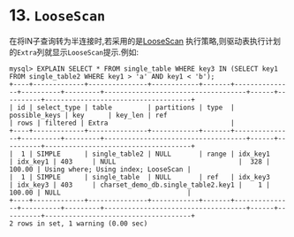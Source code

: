 # 13. `LooseScan`

在将IN子查询转为半连接时,若采用的是[LooseScan](https://github.com/rayallen20/howDoesMySQLWork/blob/main/%E7%AC%AC14%E7%AB%A0%20%E5%9F%BA%E4%BA%8E%E8%A7%84%E5%88%99%E7%9A%84%E4%BC%98%E5%8C%96(%E5%86%85%E5%90%AB%E5%AD%90%E6%9F%A5%E8%AF%A2%E4%BC%98%E5%8C%96%E4%BA%8C%E4%B8%89%E4%BA%8B)/3.%20%E5%AD%90%E6%9F%A5%E8%AF%A2%E4%BC%98%E5%8C%96/2.%20%E5%AD%90%E6%9F%A5%E8%AF%A2%E5%9C%A8MySQL%E4%B8%AD%E6%98%AF%E6%80%8E%E4%B9%88%E6%89%A7%E8%A1%8C%E7%9A%84/3.%20IN%E5%AD%90%E6%9F%A5%E8%AF%A2%E4%BC%98%E5%8C%96/3.%20%E5%B0%86%E5%AD%90%E6%9F%A5%E8%AF%A2%E8%BD%AC%E6%8D%A2%E4%B8%BA%E5%8D%8A%E8%BF%9E%E6%8E%A5/4.%20Loose%20Scan(%E6%9D%BE%E6%95%A3%E6%89%AB%E6%8F%8F).md)
执行策略,则驱动表执行计划的`Extra`列就显示`LooseScan`提示.例如:

```
mysql> EXPLAIN SELECT * FROM single_table WHERE key3 IN (SELECT key1 FROM single_table2 WHERE key1 > 'a' AND key1 < 'b');
+----+-------------+---------------+------------+-------+---------------+----------+---------+------------------------------------+------+----------+-------------------------------------+
| id | select_type | table         | partitions | type  | possible_keys | key      | key_len | ref                                | rows | filtered | Extra                               |
+----+-------------+---------------+------------+-------+---------------+----------+---------+------------------------------------+------+----------+-------------------------------------+
|  1 | SIMPLE      | single_table2 | NULL       | range | idx_key1      | idx_key1 | 403     | NULL                               |  328 |   100.00 | Using where; Using index; LooseScan |
|  1 | SIMPLE      | single_table  | NULL       | ref   | idx_key3      | idx_key3 | 403     | charset_demo_db.single_table2.key1 |    1 |   100.00 | NULL                                |
+----+-------------+---------------+------------+-------+---------------+----------+---------+------------------------------------+------+----------+-------------------------------------+
2 rows in set, 1 warning (0.00 sec)
```
